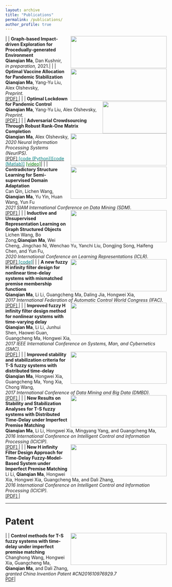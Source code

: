 ```yaml
---
layout: archive
title: "Publications"
permalink: /publications/
author_profile: true
---
```


|<img src='minigrid.png' align='right' style=' width:300px;height:100px'/> | **Graph-based Impact-driven Exploration for Procedually-generated Environment** <br> **Qianqian Ma**, Dan Kushnir, <br> <i>in preparation, </i> 2021.|
|<img src='vaccine.png' align='right' style=' width:300px;height:100px'/> | **Optimal Vaccine Allocation for Pandemic Stabilization** <br> **Qianqian Ma**, Yang-Yu Liu, Alex Olshevsky,<br> <i>Preprint. </i> <br>[<span> [PDF] </span>](https://arxiv.org/pdf/2109.04612.pdf)|
|<img src='lockdown1.png' align='right' style=' width:200px;height:100px'/> | **Optimal Lockdown for Pandemic Control** <br> **Qianqian Ma**, Yang-Yu Liu, Alex Olshevsky,<br> <i>Preprint. </i> <br> [<span> [PDF] </span>](https://arxiv.org/pdf/2010.12923.pdf}{arXiv:2010.12923)|
|<img src='neurips.png' align='right' style=' width:300px;height:100px'/> | **Adversarial Crowdsourcing Through Robust Rank-One Matrix Completion** <br> **Qianqian Ma**, Alex Olshevsky,<br> <i>2020 Neural Information Processing Systems (NeurIPS). </i> <br> [<span> [PDF] </span>](https://arxiv.org/pdf/2010.12181.pdf)[<span style ="color:Teal">[code (Python)]</span>](https://github.com/Toloka/crowd-kit/blob/main/src/aggregation/m_msr.py)[<span style ="color:Teal">[code (Matlab)]</span>](https://github.com/maqqbu/MMSR) [<span style ="color:Green">[video]</span>](https://videos.neurips.cc/category/1977/playlist/211)|
|<img src='SDM1.png' align='right' style=' width:300px;height:100px'/> | **Contradictory Structure Learning for Semi-supervised Domain Adaptation** <br> Can Qin, Lichen Wang, **Qianqian Ma**, Yu Yin, Huan Wang, Yun Fu<br> <i>2021 SIAM International Conference on Data Mining (SDM). </i> <br>[<span> [PDF] </span>](https://arxiv.org/pdf/2002.02545.pdf)|
|<img src='ICLR.png' align='right' style=' width:300px;height:100px'/> | **Inductive and Unsupervised Representation Learning on Graph Structured Objects** <br> Lichen Wang, Bo Zong,**Qianqian Ma**, Wei Cheng, Jingchao Ni, Wenchao Yu, Yanchi Liu, Dongjing Song, Haifeng Chen, and Yun Fu,<br> <i>2020 International Conference on Learning Representations (ICLR). </i> <br> [<span> [PDF] </span>](https://openreview.net/pdf?id=rkem91rtDB)[<span style ="color:Teal">[code]</span>](https://github.com/wanglichenxj/Inductive-and-Unsupervised-Representation-Learning-on-Graph-Structured-Objects)|
|<img src='ICDM21_NLP.jpg' align='right' style=' width:300px;height:100px'/> | **A new fuzzy H infinity filter design for nonlinear time-delay systems with mismatched premise membership functions** <br> **Qianqian Ma**, Li Li, Guangcheng Ma, Daling Jia, Hongwei Xia,<br> <i>2017 International Federation of Automatic Control World Congress (IFAC). </i> <br> [<span> [PDF] </span>](https://www.sciencedirect.com/science/article/pii/S2405896317306031)|
|<img src='ICDM21_NLP.jpg' align='right' style=' width:300px;height:100px'/> | **Improved fuzzy H infinity filter design method for nonlinear systems with time-varying delay** <br> **Qianqian Ma**, Li Li, Junhui Shen, Haowei Guan, Guangcheng Ma, Hongwei Xia,<br> <i>2017 IEEE International Conference on Systems, Man, and Cybernetics (SMC). </i> <br> [<span> [PDF] </span>](https://ieeexplore.ieee.org/document/8122693)|
|<img src='ICDM21_NLP.jpg' align='right' style=' width:300px;height:100px'/> | **Improved stability and stabilization criteria for T-S fuzzy systems with distributed time-delay** <br> **Qianqian Ma**, Hongwei Xia, Guangcheng Ma, Yong Xia, Chong Wang,<br> <i>2017 International Conference of Data Mining and Big Data (DMBD). </i> <br> [<span> [PDF] </span>](https://www.springerprofessional.de/en/improved-stability-and-stabilization-criteria-for-t-s-fuzzy-syst/13311752)|
|<img src='ICDM21_NLP.jpg' align='right' style=' width:300px;height:100px'/> | **New Results on Stability and Stabilization Analyses for T-S fuzzy systems with Distributed Time-Delay under Imperfect Premise Matching** <br> **Qianqian Ma**, Li Li, Hongwei Xia, Mingyang Yang, and Guangcheng Ma,<br> <i>2016 International Conference on Intelligent Control and Information Processing (ICICIP). </i> <br> [<span> [PDF] </span>](https://ieeexplore.ieee.org/document/7885886)|
|<img src='ICDM21_NLP.jpg' align='right' style=' width:300px;height:100px'/> | **New H infinity Filter Design Approach for Time-Delay Fuzzy-Model-Based System under Imperfect Premise Matching** <br> Li Li, **Qianqian Ma**, Hongwei Xia, Hongwei Xia, Guangcheng Ma, and Dali Zhang,<br> <i>2016 International Conference on Intelligent Control and Information Processing (ICICIP). </i> <br> [<span> [PDF] </span>](https://ieeexplore.ieee.org/document/7885891)|


-----------
# Patent

|<img src='ICDM21_NLP.jpg' align='right' style=' width:300px;height:100px'/> | **Control methods for T-S fuzzy systems with time-delay under imperfect premise matching**  <br> Changhong Wang, Hongwei Xia, Guangcheng Ma, **Qianqian Ma**, and Dali Zhang,<br> <i>granted China Invention Patent #CN201610976929.7</i> <br>[PDF](https://drive.google.com/file/d/17uChNSJcKtflOzqtoiq60H109hmj5H57/view)|

<!-- 
* **Qianqian Ma**, Dan Kushnir, "Graph-based Impact-driven Exploration for Procedually-generated Environment", <i>in preparation</i>, 2021.

* **Qianqian Ma**, Yang-Yu Liu, Alex Olshevsky, "Optimal Vaccine Allocation for Pandemic Stabilization", <i>preprint</i>, 2021. [<span> [PDF] </span>](https://arxiv.org/pdf/2109.04612.pdf)

* **Qianqian Ma**, Yang-Yu Liu, Alex Olshevsky, "Optimal Lockdown for Pandemic Control", <i>preprint</i>, 2021. [<span> [PDF] </span>](https://arxiv.org/pdf/2010.12923.pdf)

* **Qianqian Ma**, Alex Olshevsky, "Adversarial Crowdsourcing Through Robust Rank-One Matrix Completion", <i>2020 Neural Information Processing Systems (NeurIPS)</i>. [<span> [PDF] </span>](https://arxiv.org/pdf/2010.12181.pdf)[<span style ="color:Teal">[code (Python)]</span>](https://github.com/Toloka/crowd-kit/blob/main/src/aggregation/m_msr.py)[<span style ="color:Teal">[code (Matlab)]</span>](https://github.com/maqqbu/MMSR) [<span style ="color:Green">[video]</span>](https://videos.neurips.cc/category/1977/playlist/211)

* Can Qin, Lichen Wang, **Qianqian Ma**, Yu Yin, Huan Wang, Yun Fu, "Contradictory Structure Learning for Semi-supervised Domain Adaptation", <i>2021 SIAM International Conference on Data Mining (SDM)</i>. [<span> [PDF] </span>](https://arxiv.org/pdf/2002.02545.pdf)

* Lichen Wang, Bo Zong,**Qianqian Ma**, Wei Cheng, Jingchao Ni, Wenchao Yu, Yanchi Liu, Dongjing Song, Haifeng Chen, and Yun Fu, "Inductive and Unsupervised Representation Learning on Graph Structured Objects", <i>2020 International Conference on Learning Representations (ICLR)</i>. [<span> [PDF] </span>](https://openreview.net/pdf?id=rkem91rtDB)[<span style ="color:Teal">[code]</span>](https://github.com/wanglichenxj/Inductive-and-Unsupervised-Representation-Learning-on-Graph-Structured-Objects)


* **Qianqian Ma**, Li Li, Guangcheng Ma, Daling Jia, Hongwei Xia, "A new fuzzy H filter design for nonlinear time-delay systems with mismatched premise membership functions", <i>2017 International Federation of Automatic Control World Congress (IFAC)</i>. [<span> [PDF] </span>](https://www.sciencedirect.com/science/article/pii/S2405896317306031)

* **Qianqian Ma**, Li Li, Junhui Shen, Haowei Guan, Guangcheng Ma, Hongwei Xia, "Improved fuzzy H&infin<sub></sub> filter design method for nonlinear systems with time-varying delay", <i>2017 IEEE International Conference on Systems, Man, and Cybernetics (SMC)</i>. [<span> [PDF] </span>](https://ieeexplore.ieee.org/document/8122693)

* **Qianqian Ma**, Hongwei Xia, Guangcheng Ma, Yong Xia, Chong Wang, "Improved stability and stabilization criteria for T-S fuzzy systems with distributed time-delay", <i>2017 International Conference of Data Mining and Big Data (DMBD)</i>. [<span> [PDF] </span>](https://www.springerprofessional.de/en/improved-stability-and-stabilization-criteria-for-t-s-fuzzy-syst/13311752)

* **Qianqian Ma**, Li Li, Hongwei Xia, Mingyang Yang, and Guangcheng Ma, "New Results on Stability and Stabilization Analyses for T-S fuzzy systems with Distributed Time-Delay under Imperfect Premise Matching", <i>2016 International Conference on Intelligent Control and Information Processing (ICICIP)</i>. [<span> [PDF] </span>](https://ieeexplore.ieee.org/document/7885886)

* Li Li, **Qianqian Ma**, Hongwei Xia, Hongwei Xia, Guangcheng Ma, and Dali Zhang, "New H_\infty Filter Design Approach for Time-Delay Fuzzy-Model-Based System under Imperfect Premise Matching", <i>2016 International Conference on Intelligent Control and Information Processing (ICICIP)</i>. [<span> [PDF] </span>](https://ieeexplore.ieee.org/document/7885891)



-----------
# Patent

* Changhong Wang, Hongwei Xia, Guangcheng Ma, **Qianqian Ma**, and Dali Zhang, "Control methods for T-S fuzzy systems with time-delay under imperfect premise matching", granted China Invention Patent #CN201610976929.7. [<span> [PDF] </span>](https://drive.google.com/file/d/17uChNSJcKtflOzqtoiq60H109hmj5H57/view) -->

